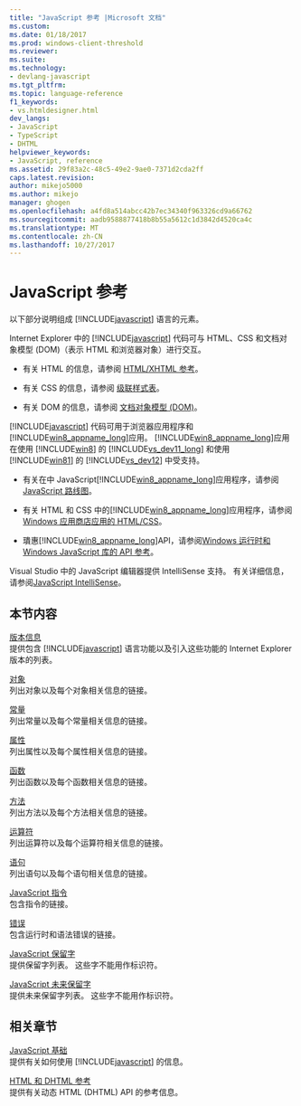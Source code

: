 ```yaml
---
title: "JavaScript 参考 |Microsoft 文档"
ms.custom: 
ms.date: 01/18/2017
ms.prod: windows-client-threshold
ms.reviewer: 
ms.suite: 
ms.technology:
- devlang-javascript
ms.tgt_pltfrm: 
ms.topic: language-reference
f1_keywords:
- vs.htmldesigner.html
dev_langs:
- JavaScript
- TypeScript
- DHTML
helpviewer_keywords:
- JavaScript, reference
ms.assetid: 29f83a2c-48c5-49e2-9ae0-7371d2cda2ff
caps.latest.revision: 
author: mikejo5000
ms.author: mikejo
manager: ghogen
ms.openlocfilehash: a4fd8a514abcc42b7ec34340f963326cd9a66762
ms.sourcegitcommit: aadb9588877418b8b55a5612c1d3842d4520ca4c
ms.translationtype: MT
ms.contentlocale: zh-CN
ms.lasthandoff: 10/27/2017
---
```

# <a name="javascript-reference"></a>JavaScript 参考
以下部分说明组成 [!INCLUDE[javascript](../../javascript/includes/javascript-md.md)] 语言的元素。  
  
 Internet Explorer 中的 [!INCLUDE[javascript](../../javascript/includes/javascript-md.md)] 代码可与 HTML、CSS 和文档对象模型 (DOM)（表示 HTML 和浏览器对象）进行交互。  
  
-   有关 HTML 的信息，请参阅 [HTML/XHTML 参考](http://go.microsoft.com/fwlink/p/?LinkId=251007)。  
  
-   有关 CSS 的信息，请参阅 [级联样式表](http://go.microsoft.com/fwlink/p/?LinkId=251008)。  
  
-   有关 DOM 的信息，请参阅 [文档对象模型 (DOM)](http://go.microsoft.com/fwlink/p/?LinkId=251009)。  
  
 [!INCLUDE[javascript](../../javascript/includes/javascript-md.md)] 代码可用于浏览器应用程序和 [!INCLUDE[win8_appname_long](../../javascript/includes/win8-appname-long-md.md)]应用。 [!INCLUDE[win8_appname_long](../../javascript/includes/win8-appname-long-md.md)]应用在使用 [!INCLUDE[win8](../../javascript/includes/win8-md.md)] 的 [!INCLUDE[vs_dev11_long](../../javascript/includes/vs-dev11-long-md.md)] 和使用 [!INCLUDE[win81](../../javascript/includes/win81-md.md)] 的 [!INCLUDE[vs_dev12](../../javascript/includes/vs-dev12-md.md)] 中受支持。  
  
-   有关在中 JavaScript[!INCLUDE[win8_appname_long](../../javascript/includes/win8-appname-long-md.md)]应用程序，请参阅[JavaScript 路线图](http://msdn.microsoft.com/en-us/4f28182b-1e4b-4bbd-8ae9-dcc504de4341)。  
  
-   有关 HTML 和 CSS 中的[!INCLUDE[win8_appname_long](../../javascript/includes/win8-appname-long-md.md)]应用程序，请参阅[Windows 应用商店应用的 HTML/CSS](http://go.microsoft.com/fwlink/p/?LinkId=250939)。  
  
-   璝惠[!INCLUDE[win8_appname_long](../../javascript/includes/win8-appname-long-md.md)]API，请参阅[Windows 运行时和 Windows JavaScript 库的 API 参考](http://go.microsoft.com/fwlink/p/?LinkID=250938)。  
  
 Visual Studio 中的 JavaScript 编辑器提供 IntelliSense 支持。 有关详细信息，请参阅[JavaScript IntelliSense](/visualstudio/ide/javascript-intellisense.md)。  
  
## <a name="in-this-section"></a>本节内容  
 [版本信息](../../javascript/reference/javascript-version-information.md)  
 提供包含 [!INCLUDE[javascript](../../javascript/includes/javascript-md.md)] 语言功能以及引入这些功能的 Internet Explorer 版本的列表。  
  
 [对象](../../javascript/reference/javascript-objects.md)  
 列出对象以及每个对象相关信息的链接。  
  
 [常量](../../javascript/reference/javascript-constants.md)  
 列出常量以及每个常量相关信息的链接。  
  
 [属性](../../javascript/reference/javascript-properties.md)  
 列出属性以及每个属性相关信息的链接。  
  
 [函数](../../javascript/reference/javascript-functions.md)  
 列出函数以及每个函数相关信息的链接。  
  
 [方法](../../javascript/reference/javascript-methods.md)  
 列出方法以及每个方法相关信息的链接。  
  
 [运算符](../../javascript/reference/javascript-operators.md)  
 列出运算符以及每个运算符相关信息的链接。  
  
 [语句](../../javascript/reference/javascript-statements.md)  
 列出语句以及每个语句相关信息的链接。  
  
 [JavaScript 指令](../../javascript/reference/javascript-directives.md)  
 包含指令的链接。  
  
 [错误](../../javascript/reference/javascript-errors.md)  
 包含运行时和语法错误的链接。  
  
 [JavaScript 保留字](../../javascript/reference/javascript-reserved-words.md)  
 提供保留字列表。 这些字不能用作标识符。  
  
 [JavaScript 未来保留字](../../javascript/reference/javascript-future-reserved-words.md)  
 提供未来保留字列表。 这些字不能用作标识符。  
  
## <a name="related-sections"></a>相关章节  
 [JavaScript 基础](../../javascript/javascript-fundamentals.md)  
 提供有关如何使用 [!INCLUDE[javascript](../../javascript/includes/javascript-md.md)] 的信息。  
  
 [HTML 和 DHTML 参考](http://go.microsoft.com/fwlink/?LinkId=148095)  
 提供有关动态 HTML (DHTML) API 的参考信息。